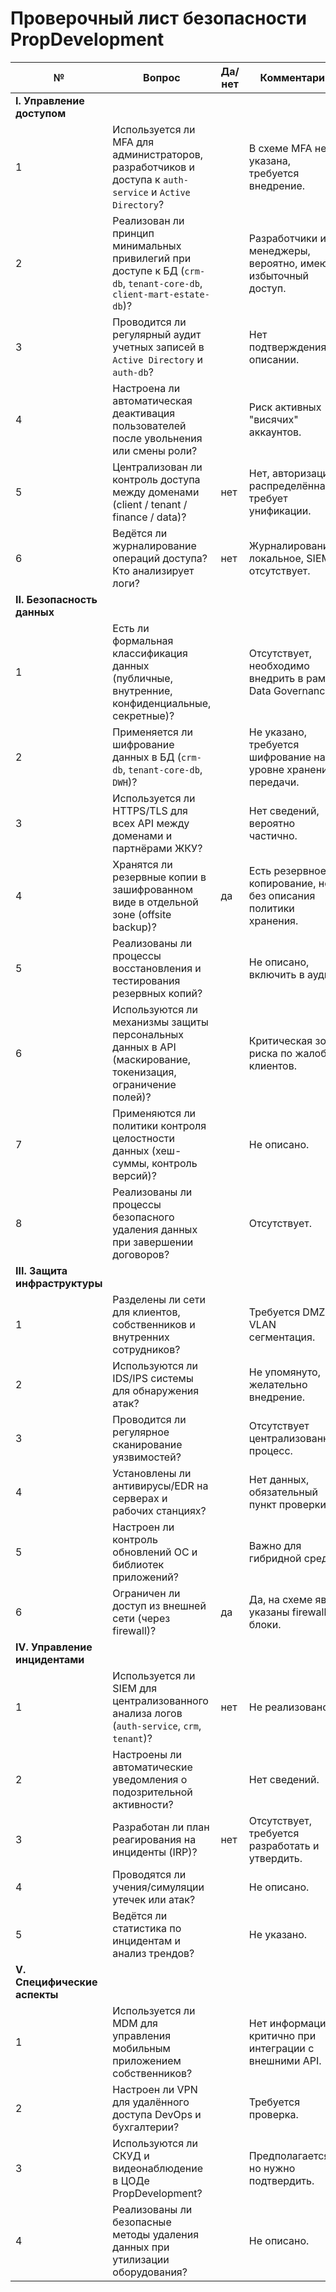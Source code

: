 # Проверочный лист безопасности PropDevelopment

| №                              | Вопрос                                                                                                               | Да/нет | Комментарий                                                     |
| ------------------------------ | -------------------------------------------------------------------------------------------------------------------- | ------ | --------------------------------------------------------------- |
| **I. Управление доступом**     |                                                                                                                      |        |                                                                 |
| 1                              | Используется ли MFA для администраторов, разработчиков и доступа к `auth-service` и `Active Directory`?              |        | В схеме MFA не указана, требуется внедрение.                    |
| 2                              | Реализован ли принцип минимальных привилегий при доступе к БД (`crm-db`, `tenant-core-db`, `client-mart-estate-db`)? |        | Разработчики и менеджеры, вероятно, имеют избыточный доступ.    |
| 3                              | Проводится ли регулярный аудит учетных записей в `Active Directory` и `auth-db`?                                     |        | Нет подтверждения в описании.                                   |
| 4                              | Настроена ли автоматическая деактивация пользователей после увольнения или смены роли?                               |        | Риск активных "висячих" аккаунтов.                              |
| 5                              | Централизован ли контроль доступа между доменами (client / tenant / finance / data)?                                 | нет    | Нет, авторизация распределённая, требует унификации.            |
| 6                              | Ведётся ли журналирование операций доступа? Кто анализирует логи?                                                    | нет    | Журналирование локальное, SIEM отсутствует.                     |
| **II. Безопасность данных**    |                                                                                                                      |        |                                                                 |
| 1                              | Есть ли формальная классификация данных (публичные, внутренние, конфиденциальные, секретные)?                        |        | Отсутствует, необходимо внедрить в рамках Data Governance.      |
| 2                              | Применяется ли шифрование данных в БД (`crm-db`, `tenant-core-db`, `DWH`)?                                           |        | Не указано, требуется шифрование на уровне хранения и передачи. |
| 3                              | Используется ли HTTPS/TLS для всех API между доменами и партнёрами ЖКУ?                                              |        | Нет сведений, вероятно частично.                                |
| 4                              | Хранятся ли резервные копии в зашифрованном виде в отдельной зоне (offsite backup)?                                  | да     | Есть резервное копирование, но без описания политики хранения.  |
| 5                              | Реализованы ли процессы восстановления и тестирования резервных копий?                                               |        | Не описано, включить в аудит.                                   |
| 6                              | Используются ли механизмы защиты персональных данных в API (маскирование, токенизация, ограничение полей)?           |        | Критическая зона риска по жалобам клиентов.                     |
| 7                              | Применяются ли политики контроля целостности данных (хеш-суммы, контроль версий)?                                    |        | Не описано.                                                     |
| 8                              | Реализованы ли процессы безопасного удаления данных при завершении договоров?                                        |        | Отсутствует.                                                    |
| **III. Защита инфраструктуры** |                                                                                                                      |        |                                                                 |
| 1                              | Разделены ли сети для клиентов, собственников и внутренних сотрудников?                                              |        | Требуется DMZ и VLAN сегментация.                               |
| 2                              | Используются ли IDS/IPS системы для обнаружения атак?                                                                |        | Не упомянуто, желательно внедрение.                             |
| 3                              | Проводится ли регулярное сканирование уязвимостей?                                                                   |        | Отсутствует централизованный процесс.                           |
| 4                              | Установлены ли антивирусы/EDR на серверах и рабочих станциях?                                                        |        | Нет данных, обязательный пункт проверки.                        |
| 5                              | Настроен ли контроль обновлений ОС и библиотек приложений?                                                           |        | Важно для гибридной среды.                                      |
| 6                              | Ограничен ли доступ из внешней сети (через firewall)?                                                                | да     | Да, на схеме явно указаны firewall-блоки.                       |
| **IV. Управление инцидентами** |                                                                                                                      |        |                                                                 |
| 1                              | Используется ли SIEM для централизованного анализа логов (`auth-service`, `crm`, `tenant`)?                          | нет    | Не реализовано.                                                 |
| 2                              | Настроены ли автоматические уведомления о подозрительной активности?                                                 |        | Нет сведений.                                                   |
| 3                              | Разработан ли план реагирования на инциденты (IRP)?                                                                  | нет    | Отсутствует, требуется разработать и утвердить.                 |
| 4                              | Проводятся ли учения/симуляции утечек или атак?                                                                      |        | Не описано.                                                     |
| 5                              | Ведётся ли статистика по инцидентам и анализ трендов?                                                                |        | Не указано.                                                     |
| **V. Специфические аспекты**   |                                                                                                                      |        |                                                                 |
| 1                              | Используется ли MDM для управления мобильным приложением собственников?                                              |        | Нет информации, критично при интеграции с внешними API.         |
| 2                              | Настроен ли VPN для удалённого доступа DevOps и бухгалтерии?                                                         |        | Требуется проверка.                                             |
| 3                              | Используются ли СКУД и видеонаблюдение в ЦОДе PropDevelopment?                                                       |        | Предполагается, но нужно подтвердить.                           |
| 4                              | Реализованы ли безопасные методы удаления данных при утилизации оборудования?                                        |        | Не описано.                                                     |
